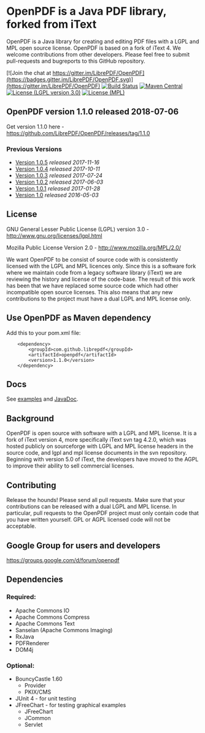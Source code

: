 # OpenPDF is a Java PDF library, forked from iText #

OpenPDF is a Java library for creating and editing PDF files with a LGPL and MPL open source license. OpenPDF is based on a fork of iText 4. We welcome contributions from other developers. Please feel free to submit pull-requests and bugreports to this GitHub repository.

[![Join the chat at https://gitter.im/LibrePDF/OpenPDF](https://badges.gitter.im/LibrePDF/OpenPDF.svg)](https://gitter.im/LibrePDF/OpenPDF) [![Build Status](https://travis-ci.org/LibrePDF/OpenPDF.svg?branch=master)](https://travis-ci.org/LibrePDF/OpenPDF) [![Maven Central](https://maven-badges.herokuapp.com/maven-central/com.github.librepdf/openpdf/badge.svg)](https://maven-badges.herokuapp.com/maven-central/com.github.librepdf/openpdf) [![License (LGPL version 3.0)](https://img.shields.io/badge/license-GNU%20LGPL%20version%203.0-blue.svg?style=flat-square)](http://opensource.org/licenses/LGPL-3.0) [![License (MPL)](https://img.shields.io/badge/license-Mozilla%20Public%20License-yellow.svg?style=flat-square)](http://opensource.org/licenses/MPL-2.0)

## OpenPDF version 1.1.0 released 2018-07-06 ##
Get version 1.1.0 here - https://github.com/LibrePDF/OpenPDF/releases/tag/1.1.0

### Previous Versions
- [Version 1.0.5](https://github.com/LibrePDF/OpenPDF/releases/tag/1.0.5) _released 2017-11-16_
- [Version 1.0.4](https://github.com/LibrePDF/OpenPDF/releases/tag/1.0.4) _released 2017-10-11_
- [Version 1.0.3](https://github.com/LibrePDF/OpenPDF/releases/tag/1.0.3) _released 2017-07-24_
- [Version 1.0.2](https://github.com/LibrePDF/OpenPDF/releases/tag/1.0.2) _released 2017-06-03_
- [Version 1.0.1](https://github.com/LibrePDF/OpenPDF/releases/tag/1.0.1) _released 2017-01-28_
- [Version 1.0](https://github.com/LibrePDF/OpenPDF/releases/tag/1.0) _released 2016-05-03_

## License ##

GNU General Lesser Public License (LGPL) version 3.0 - http://www.gnu.org/licenses/lgpl.html

Mozilla Public License Version 2.0 - http://www.mozilla.org/MPL/2.0/

We want OpenPDF to be consist of source code with is consistently licensed with the LGPL and MPL licences only.
Since this is a software fork where we maintain code from a legacy software library (iText) we are reviewing the
history and license of the code-base. The result of this work has been that we have replaced some source code which
had other incompatible open source licenses. This also means that any new contributions to the project must have a dual LGPL and MPL license only.


## Use OpenPDF as Maven dependency
Add this to your pom.xml file:

        <dependency>
            <groupId>com.github.librepdf</groupId>
            <artifactId>openpdf</artifactId>
            <version>1.1.0</version>
        </dependency>

## Docs ##
See [examples](pdf-toolbox/src/test/java/com/lowagie/examples/) and [JavaDoc](https://librepdf.github.io/OpenPDF/docs-1-1-0/).

## Background ##

OpenPDF is open source with software with a LGPL and MPL license. It is a fork of iText version 4, more specifically iText svn tag 4.2.0, which was hosted publicly on sourceforge with LGPL and MPL license headers in the source code, and lgpl and mpl license documents in the svn repository.
Beginning with version 5.0 of iText, the developers have moved to the AGPL to improve their ability to sell commercial licenses. 

## Contributing ##
Release the hounds!  Please send all pull requests.
Make sure that your contributions can be released with a dual LGPL and MPL license. In particular, pull requests to the OpenPDF project must only contain code that you have written yourself. GPL or AGPL licensed code will not be acceptable.

## Google Group for users and developers ##

https://groups.google.com/d/forum/openpdf

## Dependencies ##

### Required: ###

 - Apache Commons IO
 - Apache Commons Compress
 - Apache Commons Text
 - Sanselan (Apache Commons Imaging)
 - RxJava
 - PDFRenderer
 - DOM4j

### Optional: ###

  - BouncyCastle 1.60
    - Provider
    - PKIX/CMS
 - JUnit 4 - for unit testing
 - JFreeChart - for testing graphical examples
   - JFreeChart
   - JCommon
   - Servlet
